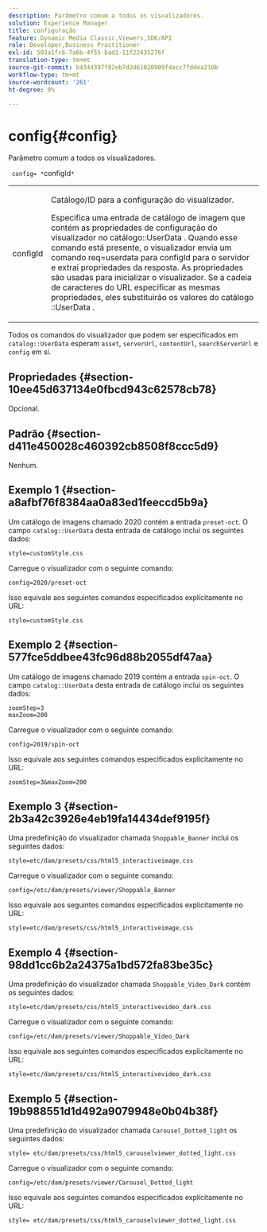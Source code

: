 ```yaml
---
description: Parâmetro comum a todos os visualizadores.
solution: Experience Manager
title: configuração
feature: Dynamic Media Classic,Viewers,SDK/API
role: Developer,Business Practitioner
exl-id: 503a1fc6-7a6b-4f55-bad1-11f22435276f
translation-type: tm+mt
source-git-commit: b4344397f82eb7d2d61020909f4acc7fddea210b
workflow-type: tm+mt
source-wordcount: '261'
ht-degree: 0%

---
```


# config{#config}

Parâmetro comum a todos os visualizadores.

` config= *`configId`*`

<table id="table_9B98C97485DD4DEB8A6ECBCE8DF6B886"> 
 <tbody> 
  <tr> 
   <td colname="col1"> <p> <span class="codeph"> <span class="varname"> configId  </span> </span> </p> </td> 
   <td colname="col2"> <p>Catálogo/ID para a configuração do visualizador. </p> <p> Especifica uma entrada de catálogo de imagem que contém as propriedades de configuração do visualizador no <span class="codeph"> catálogo::UserData </span>. Quando esse comando está presente, o visualizador envia um comando <span class="codeph"> req=userdata </span> para <span class="codeph"> configId </span> para o servidor e extrai propriedades da resposta. As propriedades são usadas para inicializar o visualizador. Se a cadeia de caracteres do URL especificar as mesmas propriedades, eles substituirão os valores do catálogo <span class="codeph">::UserData </span>. </p> </td> 
  </tr> 
 </tbody> 
</table>

Todos os comandos do visualizador que podem ser especificados em `catalog::UserData` esperam `asset`, `serverUrl`, `contentUrl`, `searchServerUrl` e `config` em si.

## Propriedades {#section-10ee45d637134e0fbcd943c62578cb78}

Opcional.

## Padrão {#section-d411e450028c460392cb8508f8ccc5d9}

Nenhum.

## Exemplo 1 {#section-a8afbf76f8384aa0a83ed1feeccd5b9a}

Um catálogo de imagens chamado 2020 contém a entrada `preset-oct`. O campo `catalog::UserData` desta entrada de catálogo inclui os seguintes dados:

```
style=customStyle.css
```

Carregue o visualizador com o seguinte comando:

```
config=2020/preset-oct
```

Isso equivale aos seguintes comandos especificados explicitamente no URL:

```
style=customStyle.css
```

## Exemplo 2 {#section-577fce5ddbee43fc96d88b2055df47aa}

Um catálogo de imagens chamado 2019 contém a entrada `spin-oct`. O campo `catalog::UserData` desta entrada de catálogo inclui os seguintes dados:

```
zoomStep=3 
maxZoom=200
```

Carregue o visualizador com o seguinte comando:

```
config=2019/spin-oct
```

Isso equivale aos seguintes comandos especificados explicitamente no URL:

```
zoomStep=3&maxZoom=200
```

## Exemplo 3 {#section-2b3a42c3926e4eb19fa14434def9195f}

Uma predefinição do visualizador chamada `Shoppable_Banner` inclui os seguintes dados:

```
style=etc/dam/presets/css/html5_interactiveimage.css
```

Carregue o visualizador com o seguinte comando:

```
config=/etc/dam/presets/viewer/Shoppable_Banner
```

Isso equivale aos seguintes comandos especificados explicitamente no URL:

`style=etc/dam/presets/css/html5_interactiveimage.css`

## Exemplo 4 {#section-98dd1cc6b2a24375a1bd572fa83be35c}

Uma predefinição do visualizador chamada `Shoppable_Video_Dark` contém os seguintes dados:

```
style=etc/dam/presets/css/html5_interactivevideo_dark.css
```

Carregue o visualizador com o seguinte comando:

```
config=/etc/dam/presets/viewer/Shoppable_Video_Dark
```

Isso equivale aos seguintes comandos especificados explicitamente no URL:

```
style=etc/dam/presets/css/html5_interactivevideo_dark.css
```

## Exemplo 5 {#section-19b988551d1d492a9079948e0b04b38f}

Uma predefinição do visualizador chamada `Carousel_Dotted_light` os seguintes dados:

```
style= etc/dam/presets/css/html5_carouselviewer_dotted_light.css
```

Carregue o visualizador com o seguinte comando:

```
config=/etc/dam/presets/viewer/Carousel_Dotted_light
```

Isso equivale aos seguintes comandos especificados explicitamente no URL:

```
style= etc/dam/presets/css/html5_carouselviewer_dotted_light.css
```
